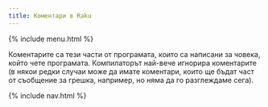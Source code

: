 ```yaml
---
title: Коментари в Raku
---
```


{% include menu.html %}

Коментарите са тези части от програмата, които са написани за човека, който чете програмата. Компилаторът най-вече игнорира коментарите (в някои редки случаи може да имате коментари, които ще бъдат част от съобщение за грешка, например, но няма да го разглеждаме сега).

{% include nav.html %}